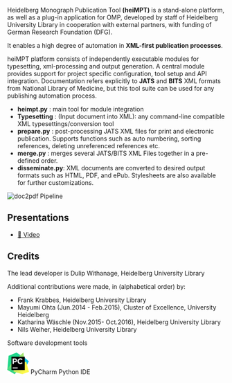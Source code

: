 

Heidelberg Monograph Publication Tool **(heiMPT)** is a stand-alone platform, as well as a plug-in application for OMP, developed by staff of Heidelberg University Library in cooperation with external partners, with  funding of  German Research Foundation (DFG). 

It enables a high degree of automation in **XML-first publication processes**.

heiMPT platform consists of independently executable modules for typesetting, xml-processing and output generation.
A  central module provides support for project specific configuration, tool setup and API integration.
Documentation refers explicitly to **JATS** and **BITS** XML formats from National Library of Medicine, but this tool suite can be used for any publishing automation process.
 


* **heimpt.py**     : main tool for module integration 
* **Typesetting**   : (Input document into XML): any command-line compatible XML typesettings/conversion tool  
* **prepare.py**    : post-processing JATS XML files for print and electronic publication. Supports functions such as auto numbering, sorting references, deleting unreferenced references etc.
* **merge.py**      : merges  several JATS/BITS XML Files together in a pre-defined order. 
* **disseminate.py**: XML documents are converted to desired output formats such as HTML, PDF, and ePub. Stylesheets are also available for further customizations.



![doc2pdf Pipeline](https://raw.githubusercontent.com/withanage/heimpt/master/images/mpt.png)



## Presentations
* [:movie_camera: Video](https://www.youtube.com/watch?v=yOH1DS2EUck)


 



## Credits

The lead developer is Dulip Withanage, Heidelberg University Library

Additional contributions were made, in (alphabetical order) by:

* Frank Krabbes, Heidelberg  University Library 
* Mayumi Ohta (Jun.2014 - Feb.2015), Cluster of Excellence, University Heidelberg
* Katharina Wäschle (Nov.2015- Oct.2016), Heidelberg University Library 
* Nils Weiher, Heidelberg University Library

Software development tools

  [![](https://raw.githubusercontent.com/withanage/heimpt/master/images/pycharm_logo.png)]( https://www.jetbrains.com/pycharm/) PyCharm Python IDE

